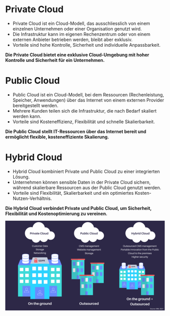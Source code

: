 # Private Cloud

* Private Cloud ist ein Cloud-Modell, das ausschliesslich von einem einzelnen Unternehmen oder einer Organisation genutzt wird.
* Die Infrastruktur kann im eigenen Rechenzentrum oder von einem externen Anbieter betrieben werden, bleibt aber exklusiv.
* Vorteile sind hohe Kontrolle, Sicherheit und individuelle Anpassbarkeit.

**Die Private Cloud bietet eine exklusive Cloud-Umgebung mit hoher Kontrolle und Sicherheit für ein Unternehmen.**

# Public Cloud

* Public Cloud ist ein Cloud-Modell, bei dem Ressourcen (Rechenleistung, Speicher, Anwendungen) über das Internet von einem externen Provider bereitgestellt werden.
* Mehrere Kunden teilen sich die Infrastruktur, die nach Bedarf skaliert werden kann.
* Vorteile sind Kosteneffizienz, Flexibilität und schnelle Skalierbarkeit.

**Die Public Cloud stellt IT-Ressourcen über das Internet bereit und ermöglicht flexible, kosteneffiziente Skalierung.**

# Hybrid Cloud

* Hybrid Cloud kombiniert Private und Public Cloud zu einer integrierten Lösung.
* Unternehmen können sensible Daten in der Private Cloud sichern, während skalierbare Ressourcen aus der Public Cloud genutzt werden.
* Vorteile sind Flexibilität, Skalierbarkeit und ein optimiertes Kosten-Nutzen-Verhältnis.

**Die Hybrid Cloud verbindet Private und Public Cloud, um Sicherheit, Flexibilität und Kostenoptimierung zu vereinen.**

![vs](./pictures/p3.png)
